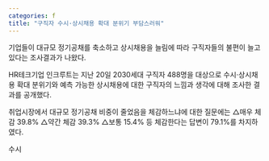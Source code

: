 ```yaml
---
categories: f
title: "구직자 수시·상시채용 확대 분위기 부담스러워"
---
```







기업들이 대규모 정기공채를 축소하고 상시채용을 늘림에 따라 구직자들의 불편이 늘고 있다는 조사결과가 나왔다.

HR테크기업 인크루트는 지난 20일 2030세대 구직자 488명을 대상으로 수시&middot;상시채용 확대 분위기와 예측 가능한 상시채용에 대한 구직자의 느낌과 생각에 대해 조사한 결과를 공개했다.

취업시장에서 대규모 정기공채 비중이 줄었음을 체감하느냐에 대한 질문에는&nbsp;△매우 체감 39.8%&nbsp;△약간 체감 39.3%&nbsp;△보통 15.4% 등 체감한다는 답변이 79.1%를 차지하였다.

수시